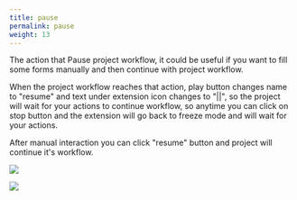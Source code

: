 ```yaml
---
title: pause
permalink: pause
weight: 13
---
```


The action that Pause project workflow, it could be useful if you want to fill some forms manually and then continue with project workflow. 

When the project workflow reaches that action, play button changes name to "resume" and text under extension icon changes to "||", so the project will wait for your actions to continue workflow, so anytime you can click on stop button and the extension will go back to freeze mode and will wait for your actions. 

After manual interaction you can click "resume" button and project will continue it's workflow. 

![](/images/play_part.jpg) 

![](/images/pause.jpg)